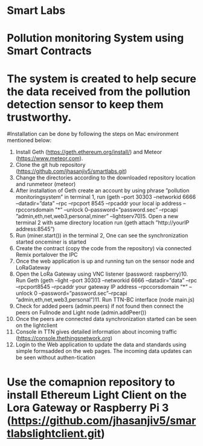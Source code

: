 # Smart Labs
# Pollution monitoring System using Smart Contracts
# The system is created to help secure the data received from the pollution detection sensor to keep them trustworthy.
#Installation can be done by following the steps on Mac environment mentioned below:
1.  Install Geth (https://geth.ethereum.org/install/) and Meteor (https://www.meteor.com).
2.  Clone the git hub repository (https://github.com/jhasanjiv5/smartlabs.git)
3.  Change  the  directories  according  to  the  downloaded  repository  location  and  runmeteor (meteor)
4.  After installation of Geth create an account by using phrase ”pollution monitoringsystem” in terminal 1,  run (geth –port 30303 –networkid 6666 –datadir=”data” –rpc  –rpcport  8545  –rpcaddr  your  local  ip  address  –rpccorsdomain  ”*” –unlock  0–password=”password.sec” –rpcapi  ”admin,eth,net,web3,personal,miner” –lightserv70)5.  Open a new terminal 2 with same directory location run (geth attach ”http://yourIP address:8545”)
6.  Run (miner.start()) in the terminal 2, One can see the synchronization started onceminer is started
7.  Create the contract (copy the code from the repository) via connected Remix portalover the IPC
8.  Once  the  web  application  is  up  and  running  tun  on  the  sensor  node  and  LoRaGateway
9.  Open the LoRa Gateway using VNC listener (password:  raspberry)10.  Run Geth (geth –light –port 30303 –networkid 6666 –datadir=”data” –rpc –rpcport8545 –rpcaddr your gateway IP address –rpccorsdomain ”*” –unlock 0 –password=”password.sec”–rpcapi ”admin,eth,net,web3,personal”)11.  Run TTN-BC interface (node main.js)
12.  Check for added peers (admin.peers) if not found then connect the peers on Fullnode and Light node (admin.addPeer())
13.  Once the peers are connected data synchronization started can be seen on the lightclient
14.  Console in TTN gives detailed information about incoming traffic (https://console.thethingsnetwork.org)
15.  Login to the Web application to update the data and standards using simple formsadded on the web pages.  The incoming data updates can be seen without authen-tication
# Use the comapnion repository to install Ethereum Light Client on the Lora Gateway or Raspberry Pi 3 (https://github.com/jhasanjiv5/smartlabslightclient.git) 
